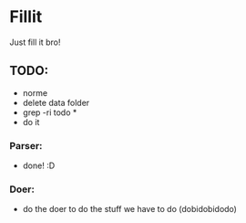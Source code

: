 # Fillit
Just fill it bro!

## TODO:
* norme
* delete data folder
* grep -ri todo *
* do it

### Parser:
* done! :D

### Doer:
* do the doer to do the stuff we have to do (dobidobidodo)
